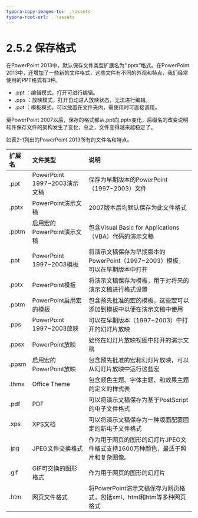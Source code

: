 ```yaml
---
typora-copy-images-to: ..\assets
typora-root-url: ..\assets
---
```


# 2.5.2  保存格式

在PowerPoint 2013中，默认保存文件类型扩展名为“.pptx”格式。在PowerPoint 2013中，还增加了一些新的文件格式，这些文件有不同的外观和特点，我们经常使用的PPT格式有3种。

* .ppt ：编辑模式，打开可进行编辑。
* .pps ：放映模式，打开自动进入放映状态，无法进行编辑。
* .pot ：模板模式，可以放置在文件夹内，需使用时可直接调用。

至PowerPoint 2007以后，保存的格式都从.ppt向.pptx变化，后缀名的改变说明软件保存文件的架构发生了变化，总之，文件变得越来越稳定了。

如表2-1列出的PowerPoint 2013所有的文件名和特点。

| 扩展名 | 文件类型 | 说明 |
| :--- | :--- | :--- |
| .ppt | PowerPoint 1997~2003演示文稿 | 保存为早期版本的PowerPoint（1997~2003）文件 |
| .pptx | PowerPoint演示文稿 | 2007版本后均默认保存为此文件格式 |
| .pptm | 启用宏的PowerPoint演示文稿 | 包含Visual Basic for Applications（VBA）代码的演示文稿 |
| .pot | PowerPoint 1997~2003模板 | 将演示文稿保存为早期版本的PowerPoint（1997~2003）模板，可以在早期版本中打开 |
| .potx | PowerPoint模板 | 将演示文稿保存为模板，用于对将来的演示文稿进行格式设置 |
| .potm | PowerPoint启用宏的模板 | 包含预先批准的宏的模板，这些宏可以添加到模板中以便在演示文稿中使用 |
| .pps | PowerPoint 1997~2003放映 | 可以在早期版本（1997~2003）中打开的幻灯片放映 |
| .ppsx | PowerPoint放映 | 始终在幻灯片放映视图中打开的演示文稿 |
| .ppsm | 启用宏的PowerPoint放映 | 包含预先批准的宏和幻灯片放映，可以从幻灯片放映中运行这些宏 |
| .thmx | Office Theme | 包含颜色主题、字体主题、和效果主题的定义的样式表 |
| .pdf | PDF | 可以将演示文稿保存为基于PostScript的电子文件格式 |
| .xps | XPS文档 | 可以将演示文稿保存为一种版面配置固定的新电子文件格式 |
| .jpg | JPEG文件交换格式 | 作为用于网页的图形的幻灯片JPEG文件格式支持1600万种颜色，最适于照片和复杂图像。 |
| .gif | GIF可交换的图形格式 | 作为用于网页的图形的幻灯片 |
| .htm | 网页文件格式 | 将PowerPoint演示文稿保存为网页格式，包括xml、html和htm等多种网页格式 |

